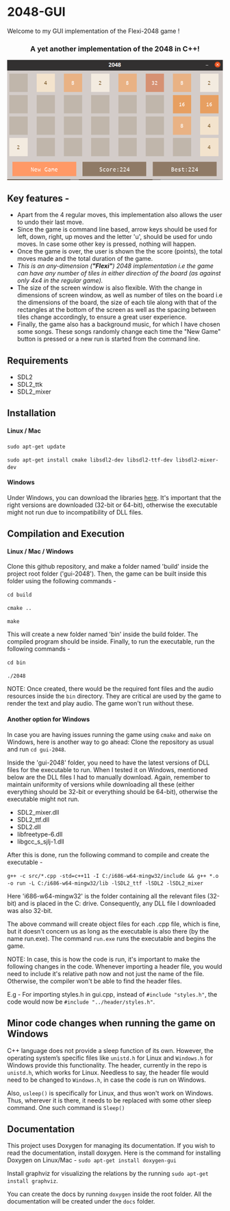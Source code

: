 # 2048-GUI

Welcome to my GUI implementation of the Flexi-2048 game !
<h3 align="center">A yet another implementation of the 2048 in C++!</h3>
</p>
<p align="center">
<img align="center" src="https://raw.githubusercontent.com/ShreyanshJoshi/2048/main/gui-2048/screenshots/4x8 board.png">
</p>

## Key features - 
* Apart from the 4 regular moves, this implementation also allows the user to undo their last move.
* Since the game is command line based, arrow keys should be used for left, down, right, up moves and the letter 'u', should be used for undo moves. In case some other key is pressed, nothing will happen.
* Once the game is over, the user is shown the the score (points), the total moves made and the total duration of the game.
* *This is an any-dimension (**"Flexi"**) 2048 implementation i.e the game can have any number of tiles in either direction of the board (as against only 4x4 in the regular game).*
* The size of the screen window is also flexible. With the change in dimensions of screen window, as well as number of tiles on the board i.e the dimensions of the board, the size of each tile along with that of the rectangles at the bottom of the screen as well as the spacing between tiles change accordingly, to ensure a great user experience.
* Finally, the game also has a background music, for which I have chosen some songs. These songs randomly change each time the "New Game" button is pressed or a new run is started from the command line.

## Requirements
- SDL2
- SDL2_ttk
- SDL2_mixer

## Installation
#### Linux / Mac
`sudo apt-get update`

`sudo apt-get install cmake libsdl2-dev libsdl2-ttf-dev libsdl2-mixer-dev`

#### Windows
Under Windows, you can download the libraries <a href="https://www.libsdl.org/download-2.0.php">here</a>. It's important that the right versions are downloaded (32-bit or 64-bit), otherwise the executable might not run due to incompatibility of DLL files.

## Compilation and Execution
#### Linux / Mac / Windows
Clone this github repository, and make a folder named 'build' inside the project root folder ('gui-2048'). Then, the game can be built inside this folder using the following commands - 

`cd build`

`cmake ..`

`make`

This will create a new folder named 'bin' inside the build folder. The compiled program should be inside. Finally, to run the executable, run the following commands - 

`cd bin`

`./2048`

NOTE: Once created, there would be the required font files and the audio resources inside the `bin` directory. They are critical are used by the game to render the text and play audio. The game won't run without these.

#### Another option for Windows
In case you are having issues running the game using `cmake` and `make` on Windows, here is another way to go ahead: Clone the repository as usual and run `cd gui-2048`.

Inside the 'gui-2048' folder, you need to have the latest versions of DLL files for the executable to run. When I tested it on Windows, mentioned below are the DLL files I had to manually download. Again, remember to maintain uniformity of versions while downloading all these (either everything should be 32-bit or everything should be 64-bit), otherwise the executable might not run.
- SDL2_mixer.dll
- SDL2_ttf.dll
- SDL2.dll
- libfreetype-6.dll
- libgcc_s_sjlj-1.dll

After this is done, run the following command to compile and create the executable -

`g++ -c src/*.cpp -std=c++11 -I C:/i686-w64-mingw32/include && g++ *.o -o run -L C:/i686-w64-mingw32/lib -lSDL2_ttf -lSDL2 -lSDL2_mixer`

Here 'i686-w64-mingw32' is the folder containing all the relevant files (32-bit) and is placed in the C: drive. Consequently, any DLL file I downloaded was also 32-bit.

The above command will create object files for each .cpp file, which is fine, but it doesn't concern us as long as the executable is also there (by the name run.exe). The command `run.exe` runs the executable and begins the game.

NOTE: In case, this is how the code is run, it's important to make the following changes in the code. Whenever importing a header file, you would need to include it's relative path now and not just the name of the file. Otherwise, the compiler won't be able to find the header files.

E.g - For importing styles.h in gui.cpp, instead of `#include "styles.h"`, the code would now be `#include "../header/styles.h"`.

## Minor code changes when running the game on Windows
C++ language does not provide a sleep function of its own. However, the operating system’s specific files like `unistd.h` for Linux and `Windows.h` for Windows provide this functionality. The header, currently in the repo is `unistd.h`, which works for Linux. Needless to say, the header file would need to be changed to `Windows.h`, in case the code is run on Windows.

Also, `usleep()` is specifically for Linux, and thus won't work on Windows. Thus, wherever it is there, it needs to be replaced with some other sleep command. One such command is `Sleep()`


## Documentation
This project uses Doxygen for managing its documentation. If you wish to read the documentation, install doxygen. Here is the command for installing Doxygen on Linux/Mac - `sudo apt-get install doxygen-gui`

Install graphviz for visualizing the relations by the running `sudo apt-get install graphviz`.

You can create the docs by running `doxygen` inside the root folder. All the documentation will be created under the `docs` folder.